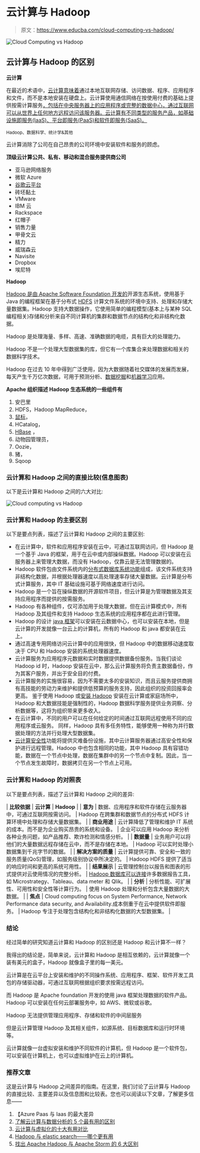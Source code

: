 # 云计算与 Hadoop

> 原文：<https://www.educba.com/cloud-computing-vs-hadoop/>

![Cloud Computing vs Hadoop](img/2fb24da1c6593af4c6c9b07bd821a2ed.png)



## 云计算与 Hadoop 的区别

**云计算**

在最近的术语中，[云计算意味着](https://www.educba.com/what-is-cloud-computing/)通过本地互联网存储、访问数据、程序、应用程序和文件，而不是本地安装在硬盘上。云计算使用通信网络在按使用付费的基础上提供按需计算服务[，包括在中央服务器上的应用程序或完整的数据中心，通过互联网可以从世界上任何地方远程访问该服务器。云计算有不同类型的服务产品，如基础设施即服务(IaaS)、](https://www.educba.com/types-of-communication-network/)[平台即服务(PaaS)和软件即服务(SaaS)。](https://www.educba.com/paas-vs-saas/)

<small>Hadoop、数据科学、统计学&其他</small>

云计算消除了公司在自己昂贵的公司环境中安装软件和服务的顾虑。

**顶级云计算公共、私有、移动和混合服务提供商公司**

*   亚马逊网络服务
*   微软 Azure
*   [谷歌云平台](https://www.educba.com/what-is-google-cloud-platform/)
*   砖坯黏土
*   VMware
*   IBM 云
*   Rackspace
*   红帽子
*   销售力量
*   甲骨文云
*   精力
*   威瑞森云
*   Navisite
*   Dropbox
*   埃尼特

**Hadoop**

[Hadoop 是由 Apache Software Foundation 开发的](https://www.educba.com/what-is-hadoop/)开源生态系统，使用基于 Java 的编程框架在基于分布式 [HDFS](https://www.educba.com/hdfs-vs-hbase/) 计算文件系统的环境中支持、处理和存储大量数据集。Hadoop 支持大数据操作，它使用简单的编程模型(基本上与某种 SQL 编程相关)存储和分析来自不同计算机的集群和数据节点的结构化和非结构化数据。

Hadoop 是处理海量、多样、高速、准确数据的电缆，具有巨大的处理能力。

Hadoop 不是一个处理大型数据集的库，但它有一个库集合来处理数据和相关的数据科学技术。

Hadoop 在过去 10 年中得到广泛使用，因为大数据随着社交媒体的发展而发展，每天产生千万亿次数据，可用于预测分析、[数据挖掘](https://www.educba.com/data-mining-vs-statistics/)和[机器学习](https://www.educba.com/machine-learning-vs-predictive-analytics/)应用。

**Apache 组织描述 Hadoop 生态系统的一些组件有**

1.  安巴里
2.  HDFS，Hadoop MapReduce，
3.  [鼠标](https://www.educba.com/hive-vs-hue/)，
4.  HCatalog，
5.  [HBase](https://www.educba.com/hadoop-vs-hbase/) ，
6.  动物园管理员，
7.  Oozie，
8.  猪，
9.  Sqoop

### 云计算和 Hadoop 之间的直接比较(信息图表)

以下是云计算和 Hadoop 之间的六大对比:

![Cloud computing vs Hadoop](img/4b29ddd23ac26f5b7a0488cfae25b454.png)



### 云计算和 Hadoop 的主要区别

以下是要点列表，描述了云计算和 Hadoop 之间的主要区别:

*   在云计算中，软件和应用程序安装在云中，可通过互联网访问，但 Hadoop 是一个基于 Java 的框架，用于在云中或内部操纵数据。Hadoop 可以安装在云服务器上来管理大数据，而没有 Hadoop，仅靠云是无法管理数据的。
*   Hadoop 软件包由文件系统内的[分布式数据库系统功能](https://www.educba.com/distributed-database-system/)组成，该文件系统支持非结构化数据，并根据处理器速度以高处理速率存储大量数据。云计算是分布式计算服务，其中 IT 基础设施可基于网络速度进行访问。
*   Hadoop 是一个旨在操纵数据的开源软件项目，但云计算是为管理数据及其支持应用程序而提供的按需服务。
*   Hadoop 有各种组件，仅可添加用于处理大数据，但在云计算模式中，所有 Hadoop 及其组件和支持 Hadoop 生态系统的应用程序都在此进行管理。
*   Hadoop 的设计 [java 框架](https://www.educba.com/frameworks-in-java/)可以安装在云数据中心，也可以安装在本地，但是云计算的开发就像一台云上的计算机，所有的 Hadoop 和 java 都安装在云上。
*   通过高速专用网络访问云计算中的应用很快，但 Hadoop 中的数据移动速度取决于 CPU 和 Hadoop 安装的系统处理器速度。
*   云计算服务为应用程序元数据和实时数据提供数据备份服务。当我们谈论 Hadoop id 时，Hadoop 安装在云中，那么云计算服务将负责主数据备份，作为其客户服务，并出于安全目的付费。
*   云计算服务的实施很容易，因为不需要太多的安装知识，而且云服务提供商拥有高技能的劳动力来维护和提供低预算的服务支持，因此组织的投资回报率会更高。
    鉴于使用 Hadoop 或[安装 Hadoop](https://www.educba.com/install-hadoop/) 安装在云计算或家庭场所中，Hadoop 和大数据技能是强制性的，Hadoop 数据科学服务提供业务洞察、分析数据等，这将为组织带来更多收入。
*   在云计算中，不同的用户可以在任何给定的时间通过互联网远程使用不同的应用程序或云服务。
    同样，Hadoop 具有多任务特性，能够使用一种称为并行数据处理的方法并行处理大型数据集。
*   [云计算安全性](https://www.educba.com/cloud-computing-security-challenges/)功能将提供灾难备份设施，其中云计算服务器通过高安全性和保护进行远程管理。Hadoop 中也包含相同的功能，其中 Hadoop 具有容错功能，数据在一个节点中处理，数据在集群中的另一个节点中复制。因此，当一个节点发生故障时，数据拷贝在另一个节点上可用。

### 云计算和 Hadoop 的对照表

以下是要点列表，描述了云计算和 Hadoop 之间的差异:

| **比较依据** | **云计算** | **Hadoop** |
| **意为** | 数据、应用程序和软件存储在云服务器中，可通过互联网按需访问。 | Hadoop 在跨集群和数据节点的分布式 HDFS 计算环境中处理和存储大量数据集。 |
| **商业用途** | 云计算降低了管理和维护 IT 系统的成本。而不是为企业购买昂贵的系统和设备。 | 企业可以应用 Hadoop 来分析各种业务问题，如产品推荐、欺诈检测和情感分析。 |
| **数据量** | 业务用户可以将他们的大量数据远程存储在云中，而不是存储在本地。 | Hadoop 可以实时处理小数据集到千兆字节的数据。 |
| **解决方案的质量** | 云计算提供可靠、安全和一致的服务质量(QoS)管理，如服务级别协议中所决定的。 | Hadoop HDFS 提供了适当的响应时间和更高的系统可用性。 |
| **结果展示** | 云管理控制台以报告和图表的形式提供对云使用情况的完整分析。 | [Hadoop 数据库可以连接](https://www.educba.com/hadoop-database/)许多数据报告工具，如 Microstrategy、Tableau、data meter 和 Qlik。 |
| **分析** | 分析性能、可扩展性、可用性和安全性等计算行为。 | 使用 Hadoop 处理和分析包含大量数据的大数据。 |
| **焦点** | Cloud computing focus on System Performance, Network Performance data security, and Availability.成本侧重于在云中提供软件即服务。 | Hadoop 专注于处理包含结构化和非结构化数据的大型数据集。 |

### 结论

经过简单的研究知道云计算和 Hadoop 的区别还是 Hadoop 和云计算不一样？

我得出的结论是，简单来说，云计算和 Hadoop 是相互依赖的，云计算就像一个装有美元的盒子，Hadoop 就像盒子里的每一美元。

云计算是在云平台上安装和维护的不同操作系统、应用程序、框架、软件开发工具包的存储驱动器，可通过互联网根据组织要求按需远程访问。

而 Hadoop 是 Apache foundation 开发的使用 java 框架处理数据的软件产品。Hadoop 可以安装在任何云部署服务中，如 AWS、微软或谷歌。

Hadoop 无法提供管理应用程序、存储和软件的中间层服务

但是云计算管理 Hadoop 及其相关组件，如源系统、目标数据库和运行时环境等。

云计算就像一台虚拟安装和维护不同软件的计算机，但 Hadoop 是一个软件包，可以安装在计算机上，也可以虚拟维护在云上的计算机。

### 推荐文章

这是云计算与 Hadoop 之间差异的指南。在这里，我们讨论了云计算与 Hadoop 的直接比较、主要差异以及信息图和比较表。您也可以阅读以下文章，了解更多信息——

1.  【Azure Paas 与 Iaas 的最大差异
2.  [了解云计算与数据分析的 5 个最有用的区别](https://www.educba.com/cloud-computing-vs-data-analytics/)
3.  [云计算与虚拟化的十大有用对比](https://www.educba.com/cloud-computing-vs-virtualization/)
4.  [Hadoop 与 elastic search——哪个更有用](https://www.educba.com/hadoop-vs-elasticsearch/)
5.  [找出 Apache Hadoop 与 Apache Storm 的 6 大区别](https://www.educba.com/apache-hadoop-vs-apache-storm/)





